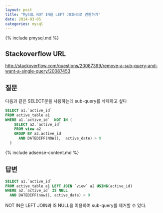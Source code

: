 ```yaml
---
layout: post
title: "MySQL NOT IN을 LEFT JOIN으로 변환하기"
date: 2014-03-05 
categories: mysql
---
```


{% include pmysql.md %}

## Stackoverflow URL

http://stackoverflow.com/questions/20087399/remove-a-sub-query-and-want-a-single-query/20087453

## 질문

다음과 같은 SELECT문을 사용하는데 sub-query를 삭제하고 싶다

```sql
SELECT a1.`active_id` 
FROM active_table a1 
WHERE a1.`active_id`  NOT IN (
    SELECT a2.`active_id`
    FROM view a2
    GROUP BY a2.active_id
      AND DATEDIFF(NOW(),  active_date) > 9
  )
```

{% include adsense-content.md %}

## 답변

```sql
SELECT a1.`active_id` 
FROM active_table a1 LEFT JOIN `view` a2 USING(active_id)
WHERE a2.`active_id` IS NULL
  AND DATEDIFF(now(), active_date) > 9
```

NOT IN은 LEFT JOIN과 IS NULL을 이용하여 sub-query를 제거할 수 있다.
